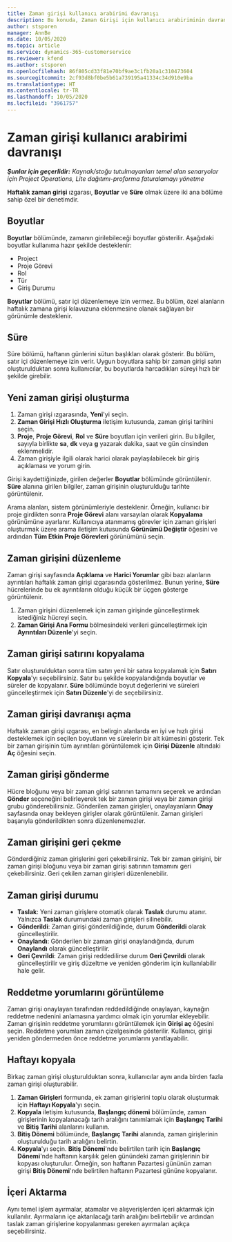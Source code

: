 ```yaml
---
title: Zaman girişi kullanıcı arabirimi davranışı
description: Bu konuda, Zaman Girişi için kullanıcı arabiriminin davranışı hakkında bilgiler sağlanmaktadır.
author: stsporen
manager: AnnBe
ms.date: 10/05/2020
ms.topic: article
ms.service: dynamics-365-customerservice
ms.reviewer: kfend
ms.author: stsporen
ms.openlocfilehash: 86f805cd33f81e70bf9ae3c1fb20a1c310473604
ms.sourcegitcommit: 2cf93d8bf0be5b61a739195a41334c34d910e9ba
ms.translationtype: HT
ms.contentlocale: tr-TR
ms.lasthandoff: 10/05/2020
ms.locfileid: "3961757"
---
```

# <a name="time-entry-ui-behavior"></a>Zaman girişi kullanıcı arabirimi davranışı

_**Şunlar için geçerlidir:** Kaynak/stoğu tutulmayanları temel alan senaryolar için Project Operations, Lite dağıtımı-proforma faturalamayı yönetme_


**Haftalık zaman girişi** ızgarası, **Boyutlar** ve **Süre** olmak üzere iki ana bölüme sahip özel bir denetimdir.

## <a name="dimensions"></a>Boyutlar
**Boyutlar** bölümünde, zamanın girilebileceği boyutlar gösterilir. Aşağıdaki boyutlar kullanıma hazır şekilde desteklenir:

  - Project
  - Proje Görevi
  - Rol
  - Tür
  - Giriş Durumu

**Boyutlar** bölümü, satır içi düzenlemeye izin vermez. Bu bölüm, özel alanların haftalık zamana girişi kılavuzuna eklenmesine olanak sağlayan bir görünümle desteklenir.

## <a name="duration"></a>Süre
Süre bölümü, haftanın günlerini sütun başlıkları olarak gösterir. Bu bölüm, satır içi düzenlemeye izin verir. Uygun boyutlara sahip bir zaman girişi satırı oluşturulduktan sonra kullanıcılar, bu boyutlarda harcadıkları süreyi hızlı bir şekilde girebilir.

## <a name="create-a-new-time-entry"></a>Yeni zaman girişi oluşturma

1. Zaman girişi ızgarasında, **Yeni**'yi seçin. 
2. **Zaman Girişi Hızlı Oluşturma** iletişim kutusunda, zaman girişi tarihini seçin.
3. **Proje**, **Proje Görevi**, **Rol** ve **Süre** boyutları için verileri girin. Bu bilgiler, sayıyla birlikte **sa**, **dk** veya **g** yazarak dakika, saat ve gün cinsinden eklenmelidir. 
4. Zaman girişiyle ilgili olarak harici olarak paylaşılabilecek bir giriş açıklaması ve yorum girin. 

Girişi kaydettiğinizde, girilen değerler **Boyutlar** bölümünde görüntülenir. **Süre** alanına girilen bilgiler, zaman girişinin oluşturulduğu tarihte görüntülenir.

Arama alanları, sistem görünümleriyle desteklenir. Örneğin, kullanıcı bir proje girdikten sonra **Proje Görevi** alanı varsayılan olarak **Kopyalama** görünümüne ayarlanır. Kullanıcıya atanmamış görevler için zaman girişleri oluşturmak üzere arama iletişim kutusunda **Görünümü Değiştir** öğesini ve ardından **Tüm Etkin Proje Görevleri** görünümünü seçin.

## <a name="edit-a-time-entry"></a>Zaman girişini düzenleme 
Zaman girişi sayfasında **Açıklama** ve **Harici Yorumlar** gibi bazı alanların ayrıntıları haftalık zaman girişi ızgarasında gösterilmez. Bunun yerine, **Süre** hücrelerinde bu ek ayrıntıların olduğu küçük bir üçgen gösterge görüntülenir. 

1. Zaman girişini düzenlemek için zaman girişinde güncelleştirmek istediğiniz hücreyi seçin.
2. **Zaman Girişi Ana Formu** bölmesindeki verileri güncelleştirmek için **Ayrıntıları Düzenle**'yi seçin. 

## <a name="copy-a-time-entry-row"></a>Zaman girişi satırını kopyalama
Satır oluşturulduktan sonra tüm satırı yeni bir satıra kopyalamak için **Satırı Kopyala**'yı seçebilirsiniz. Satır bu şekilde kopyalandığında boyutlar ve süreler de kopyalanır. **Süre** bölümünde boyut değerlerini ve süreleri güncelleştirmek için **Satırı Düzenle**'yi de seçebilirsiniz.

## <a name="open-a-time-entry-behavior"></a>Zaman girişi davranışı açma
Haftalık zaman girişi ızgarası, en belirgin alanlarda en iyi ve hızlı girişi desteklemek için seçilen boyutların ve sürelerin bir alt kümesini gösterir. Tek bir zaman girişinin tüm ayrıntıları görüntülemek için **Girişi Düzenle** altındaki **Aç** öğesini seçin.

## <a name="submit-a-time-entry"></a>Zaman girişi gönderme
Hücre bloğunu veya bir zaman girişi satırının tamamını seçerek ve ardından **Gönder** seçeneğini belirleyerek tek bir zaman girişi veya bir zaman girişi grubu gönderebilirsiniz. Gönderilen zaman girişleri, onaylayanların **Onay** sayfasında onay bekleyen girişler olarak görüntülenir. Zaman girişleri başarıyla gönderildikten sonra düzenlenemezler.

## <a name="recall-a-time-entry"></a>Zaman girişini geri çekme
Gönderdiğiniz zaman girişlerini geri çekebilirsiniz. Tek bir zaman girişini, bir zaman girişi bloğunu veya bir zaman girişi satırının tamamını geri çekebilirsiniz. Geri çekilen zaman girişleri düzenlenebilir.

## <a name="time-entry-status"></a>Zaman girişi durumu

- **Taslak**: Yeni zaman girişlere otomatik olarak **Taslak** durumu atanır. Yalnızca **Taslak** durumundaki zaman girişleri silinebilir.
- **Gönderildi**: Zaman girişi gönderildiğinde, durum **Gönderildi** olarak güncelleştirilir. 
- **Onaylandı**: Gönderilen bir zaman girişi onaylandığında, durum **Onaylandı** olarak güncelleştirilir. 
- **Geri Çevrildi**: Zaman girişi reddedilirse durum **Geri Çevrildi** olarak güncelleştirilir ve giriş düzeltme ve yeniden gönderim için kullanılabilir hale gelir. 

## <a name="view-rejection-comments"></a>Reddetme yorumlarını görüntüleme
Zaman girişi onaylayan tarafından reddedildiğinde onaylayan, kaynağın reddetme nedenini anlamasına yardımcı olmak için yorumlar ekleyebilir. Zaman girişinin reddetme yorumlarını görüntülemek için **Girişi aç** öğesini seçin. Reddetme yorumları zaman çizelgesinde gösterilir. Kullanıcı, girişi yeniden göndermeden önce reddetme yorumlarını yanıtlayabilir.

## <a name="copy-week"></a>Haftayı kopyala
Birkaç zaman girişi oluşturulduktan sonra, kullanıcılar aynı anda birden fazla zaman girişi oluşturabilir.

1. **Zaman Girişleri** formunda, ek zaman girişlerini toplu olarak oluşturmak için **Haftayı Kopyala**'yı seçin. 
2. **Kopyala** iletişim kutusunda, **Başlangıç dönemi** bölümünde, zaman girişlerinin kopyalanacağı tarih aralığını tanımlamak için **Başlangıç Tarihi** ve **Bitiş Tarihi** alanlarını kullanın. 
3. **Bitiş Dönemi** bölümünde, **Başlangıç Tarihi** alanında, zaman girişlerinin oluşturulduğu tarih aralığını belirtin. 
4. **Kopyala**'yı seçin. **Bitiş Dönemi**'nde belirtilen tarih için **Başlangıç Dönemi**'nde haftanın karşılık gelen günündeki zaman girişlerinin bir kopyası oluşturulur. Örneğin, son haftanın Pazartesi gününün zaman girişi **Bitiş Dönemi**'nde belirtilen haftanın Pazartesi gününe kopyalanır.

## <a name="import"></a>İçeri Aktarma
Aynı temel işlem ayırmalar, atamalar ve alışverişlerden içeri aktarmak için kullanılır. Ayırmaların içe aktarılacağı tarih aralığını belirtebilir ve ardından taslak zaman girişlerine kopyalanması gereken ayırmaları açıkça seçebilirsiniz. 
